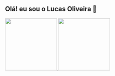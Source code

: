 ## Olá! eu sou o Lucas Oliveira 👋


<div>
  <a href="https://github.com/Lucasbxd">
  <img height="170em" src="https://github-readme-stats.vercel.app/api?username=lucasbxd&show_icons=true&theme=dracula&include_all_commits=true&count_private=true"/>
  <img height="170em" src="https://github-readme-stats.vercel.app/api/top-langs/?username=lucasbxd&layout=compact&langs_count=16&theme=dracula"/>
</div>

